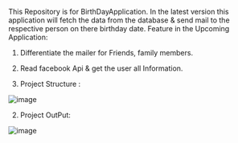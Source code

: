 This Repository is for BirthDayApplication. In the latest version this application  will fetch the data from the database & send mail to the respective person on there birthday date. 
Feature in the Upcoming Application:
1) Differentiate the  mailer for Friends, family members.
2) Read facebook Api & get the  user all Information.


1) Project Structure :


![image](https://user-images.githubusercontent.com/44647615/80350865-f7a8f480-888e-11ea-84bf-0e9cc1e73b51.png)


2) Project OutPut:


![image](https://user-images.githubusercontent.com/44647615/80351621-486d1d00-8890-11ea-987e-d6c06fb8dc76.png)




